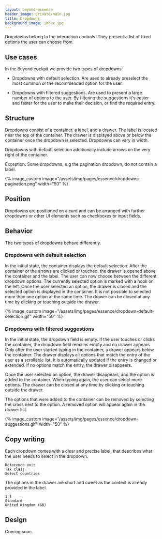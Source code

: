 ```yaml
---
layout: beyond-essence
header_image: private/main.jpg
title: Dropdowns
background_image: index.jpg
---
```


Dropdowns belong to the interaction controls.
They present a list of fixed options the user can choose from.

## Use cases

In the Beyond cockpit we provide two types of dropdowns:

* Dropdowns with default selection. Are used to already preselect the most common or the recommended option for the user.

* Dropdowns with filtered suggestions. Are used to present a large number of options to the user. By filtering the suggestions it's easier and faster for the user to make their decision, or find the required entry.

## Structure

Dropdowns consist of a container, a label, and a drawer.
The label is located near the top of the container.
The drawer is displayed above or below the container once the dropdown is selected.
Dropdowns can vary in width.

Dropdowns with default selection additionally include arrows on the very right of the container.

Exception: Some dropdowns, e.g the pagination dropdown, do not contain a label.

{% image_custom image="/assets/img/pages/essence/dropdowns-pagination.png" width="50" %}

## Position

Dropdowns are positioned on a card and can be arranged with further dropdowns or other UI elements such as checkboxes or input fields.

## Behavior

The two types of dropdowns behave differently.

### Dropdowns with default selection

In the initial state, the container displays the default selection.
After the container or the arrows are clicked or touched, the drawer is opened above the container and the label.
The user can now choose between the different dropdown options.
The currently selected option is marked with a hook on the left.
Once the user selected an option, the drawer is closed and the selected option is displayed in the container.
It is not possible to selected more than one option at the same time.
The drawer can be closed at any time by clicking or touching outside the drawer.

{% image_custom image="/assets/img/pages/essence/dropdown-default-selection.gif"  width="50" %}

### Dropdowns with filtered suggestions

In the initial state, the dropdown field is empty.
If the user touches or clicks the container, the dropdown field remains empty and no drawer appears.
Only after the user started typing in the container, a drawer appears below the container.
The drawer displays all options that match the entry of the user as a scrollable list.
It is automatically updated if the entry is changed or extended.
If no options match the entry, the drawer disappears.

Once the user selected an option, the drawer disappears, and the option is added to the container.
When typing again, the user can select more options.
The drawer can be closed at any time by clicking or touching outside the drawer.

The options that were added to the container can be removed by selecting the cross next to the option.
A removed option will appear again in the drawer list.

{% image_custom image="/assets/img/pages/essence/dropdown-suggestions.gif"  width="50" %}

## Copy writing

Each dropdown comes with a clear and precise label, that describes what the user needs to select in the dropdown.

```
Reference unit
Tax class
Select countries
```

The options in the drawer are short and sweet as the context is already provided in the label.

```
1 l 
Standard
United Kingdom (GB)
```

## Design

Coming soon.